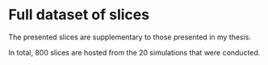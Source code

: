 ﻿# Full dataset of slices

 The presented slices are supplementary to those presented in my thesis.

 In total, 800 slices are hosted from the 20 simulations that were conducted.

 
